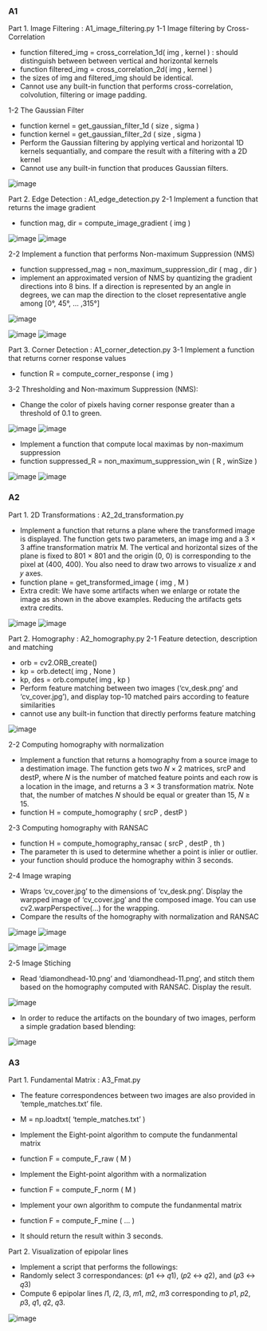 ### A1
Part 1. Image Filtering : A1_image_filtering.py
1-1 Image filtering by Cross-Correlation
- function filtered_img = cross_correlation_1d( img , kernel ) : should distinguish between between vertical and horizontal kernels
- function filtered_img = cross_correlation_2d( img , kernel )
- the sizes of img and filtered_img should be identical. 
- Cannot use any built-in function that performs cross-correlation, colvolution, filtering or image padding. 

1-2 The Gaussian Filter
- function kernel = get_gaussian_filter_1d ( size , sigma )
- function kernel = get_gaussian_filter_2d ( size , sigma )
- Perform the Gaussian filtering by applying vertical and horizontal 1D kernels sequantially, and compare the result with a filtering with a 2D kernel
- Cannot use any built-in function that produces Gaussian filters. 

![image](https://user-images.githubusercontent.com/65997635/125275262-c5779b80-e349-11eb-9743-8767d2af1a39.png)

Part 2. Edge Detection : A1_edge_detection.py
2-1 Implement a function that returns the image gradient
- function mag, dir = compute_image_gradient ( img )

![image](https://user-images.githubusercontent.com/65997635/125275284-cd374000-e349-11eb-9bc1-80347ba505ed.png)
![image](https://user-images.githubusercontent.com/65997635/125275299-d32d2100-e349-11eb-81d6-bed06f4d81dd.png)

2-2 Implement a function that performs Non-maximum Suppression (NMS)
- function suppressed_mag = non_maximum_suppression_dir ( mag , dir )
- implement an approximated version of NMS by quantizing the gradient directions into 8 bins. If a direction is represented by an angle in degrees, we can map the direction to the closet representative angle among [0°, 45°, … ,315°]

![image](https://user-images.githubusercontent.com/65997635/125275321-d88a6b80-e349-11eb-8704-2cba253844af.png)

![image](https://user-images.githubusercontent.com/65997635/125275337-db855c00-e349-11eb-8e5a-48c7c96f4986.png)
![image](https://user-images.githubusercontent.com/65997635/125275351-df18e300-e349-11eb-8106-ef65539c24de.png)

Part 3. Corner Detection : A1_corner_detection.py
3-1 Implement a function that returns corner response values
- function R = compute_corner_response ( img )

3-2 Thresholding and Non-maximum Suppression (NMS): 
- Change the color of pixels having corner response greater than a threshold of 0.1 to green.

![image](https://user-images.githubusercontent.com/65997635/125275366-e2ac6a00-e349-11eb-97b5-92994cff4a38.png)
![image](https://user-images.githubusercontent.com/65997635/125275375-e63ff100-e349-11eb-9d98-69acef063eb4.png)
- Implement a function that compute local maximas by non-maximum suppression
- function suppressed_R = non_maximum_suppression_win ( R , winSize )

![image](https://user-images.githubusercontent.com/65997635/125275394-e9d37800-e349-11eb-83a9-864e6e75ad84.png)
![image](https://user-images.githubusercontent.com/65997635/125275405-ed66ff00-e349-11eb-8a7f-586e39b784cb.png)

### A2
Part 1. 2D Transformations : A2_2d_transformation.py
- Implement a function that returns a plane where the transformed image is displayed. The function gets two parameters, an image img and a 3 × 3 affine transformation matrix M. The vertical and horizontal sizes of the plane is fixed to 801 × 801 and the origin (0, 0) is corresponding to the pixel at (400, 400). You also need to draw two arrows to visualize 𝑥 and 𝑦 axes.
- function plane = get_transformed_image ( img , M )
- Extra credit: We have some artifacts when we enlarge or rotate the image as shown in the above examples. Reducing the artifacts gets extra credits.

![image](https://user-images.githubusercontent.com/65997635/125275431-f8219400-e349-11eb-8748-d6f1dede97b2.png)
![image](https://user-images.githubusercontent.com/65997635/125275448-fbb51b00-e349-11eb-97ac-ee5a6e82a1e3.png)

Part 2. Homography : A2_homography.py
2-1 Feature detection, description and matching
- orb = cv2.ORB_create()
- kp = orb.detect( img , None )
- kp, des = orb.compute( img , kp )
- Perform feature matching between two images (‘cv_desk.png’ and ‘cv_cover.jpg’), and display top-10 matched pairs according to feature similarities
- cannot use any built-in function that directly performs feature matching

![image](https://user-images.githubusercontent.com/65997635/125275462-ff48a200-e349-11eb-8390-4adab3cdf28c.png)

2-2 Computing homography with normalization
- Implement a function that returns a homography from a source image to a destimation image. The function gets two 𝑁 × 2 matrices, srcP and destP, where 𝑁 is the number of matched feature points and each row is a location in the image, and returns a 3 × 3 transformation matrix. Note that, the number of matches 𝑁 should be equal or greater than 15, 𝑁 ≥ 15.
- function H = compute_homography ( srcP , destP )

2-3 Computing homography with RANSAC	
- function H = compute_homography_ransac ( srcP , destP , th )
- The parameter th is used to determine whether a point is inlier or outlier.
- your function should produce the homography within 3 seconds.

2-4 Image wraping
- Wraps ‘cv_cover.jpg’ to the dimensions of ‘cv_desk.png’. Display the warpped image of ‘cv_cover.jpg’ and the composed image. You can use cv2.warpPerspective(...) for the wrapping. 
- Compare the results of the homography with normalization and RANSAC

![image](https://user-images.githubusercontent.com/65997635/125275478-07084680-e34a-11eb-84e7-02590533c6f3.png)
![image](https://user-images.githubusercontent.com/65997635/125275487-0b346400-e34a-11eb-8649-27141eed9a80.png)

![image](https://user-images.githubusercontent.com/65997635/125275495-0ec7eb00-e34a-11eb-9276-29a0fce4a5db.png)
![image](https://user-images.githubusercontent.com/65997635/125275507-15566280-e34a-11eb-9737-6bf3ee6ca028.png)

2-5 Image Stiching
- Read ‘diamondhead-10.png’ and ‘diamondhead-11.png’, and stitch them based on the homography computed with RANSAC. Display the result.

![image](https://user-images.githubusercontent.com/65997635/125275524-1ab3ad00-e34a-11eb-9090-e5c6e22bf2a4.png)

- In order to reduce the artifacts on the boundary of two images, perform a simple gradation based blending:

![image](https://user-images.githubusercontent.com/65997635/125275531-1e473400-e34a-11eb-8adb-d0350d931aa1.png)

### A3
Part 1. Fundamental Matrix : A3_Fmat.py
- The feature correspondences between two images are also provided in ‘temple_matches.txt’ file.
- M = np.loadtxt( ‘temple_matches.txt’ )

- Implement the Eight-point algorithm to compute the fundanmental matrix
- function F = compute_F_raw ( M )

- Implement the Eight-point algorithm with a normalization
- function F = compute_F_norm ( M )

- Implement your own algorithm to compute the fundanmental matrix
- function F = compute_F_mine ( ... )
- It should return the result within 3 seconds.

Part 2. Visualization of epipolar lines
- Implement a script that performs the followings:
- Randomly select 3 correspondances: (𝑝1 ↔ 𝑞1), (𝑝2 ↔ 𝑞2), and (𝑝3 ↔ 𝑞3)
- Compute 6 epipolar lines 𝑙1, 𝑙2, 𝑙3, 𝑚1, 𝑚2, 𝑚3 corresponding to 𝑝1, 𝑝2, 𝑝3, 𝑞1, 𝑞2, 𝑞3.

![image](https://user-images.githubusercontent.com/65997635/125275544-21dabb00-e34a-11eb-938c-a673ea84bf75.png)

